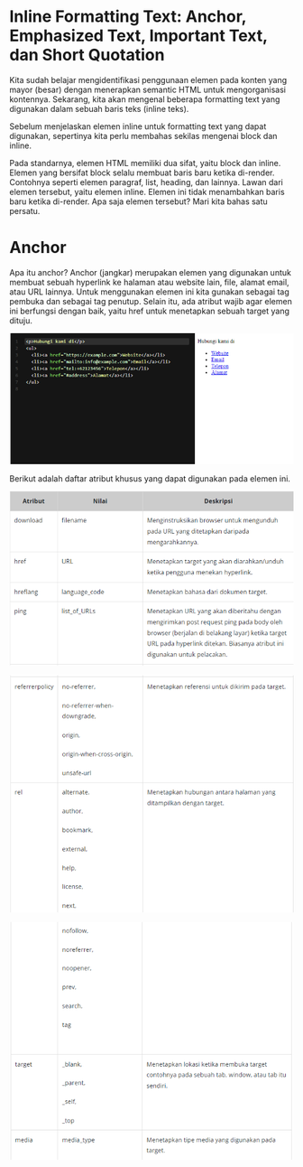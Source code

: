 # Inline Formatting Text: Anchor, Emphasized Text, Important Text, dan Short Quotation
Kita sudah belajar mengidentifikasi penggunaan elemen pada konten yang mayor (besar) dengan menerapkan semantic HTML untuk mengorganisasi kontennya. Sekarang, kita akan mengenal beberapa formatting text yang digunakan dalam sebuah baris teks (inline teks). 

Sebelum menjelaskan elemen inline untuk formatting text yang dapat digunakan, sepertinya kita perlu membahas sekilas mengenai block dan inline.

Pada standarnya, elemen HTML memiliki dua sifat, yaitu block dan inline. Elemen yang bersifat block selalu membuat baris baru ketika di-render. Contohnya seperti elemen paragraf, list, heading, dan lainnya. Lawan dari elemen tersebut, yaitu elemen inline. Elemen ini tidak menambahkan baris baru ketika di-render. Apa saja elemen tersebut? Mari kita bahas satu persatu.

# Anchor
Apa itu anchor? Anchor (jangkar) merupakan elemen yang digunakan untuk membuat sebuah hyperlink ke halaman atau website lain, file, alamat email, atau URL lainnya. Untuk menggunakan elemen ini kita gunakan <a> sebagai tag pembuka dan </a> sebagai tag penutup. Selain itu, ada atribut wajib agar elemen ini berfungsi dengan baik, yaitu href untuk menetapkan sebuah target yang dituju. 

![Alt text](image.png)

Berikut adalah daftar atribut khusus yang dapat digunakan pada elemen ini.

![Alt text](image-1.png)

![Alt text](image-2.png)

![Alt text](image-3.png)


